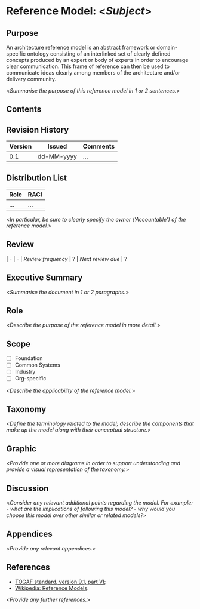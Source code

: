 # Reference Model: <_Subject_>


## Purpose

An architecture reference model is an abstract framework or domain-specific ontology consisting of an interlinked set of clearly defined concepts produced by an expert or body of experts in order to encourage clear communication. This frame of reference can then be used to communicate ideas clearly among members of the architecture and/or delivery community.

<_Summarise the purpose of this reference model in 1 or 2 sentences._>


## Contents

<!--TOC max3-->


## Revision History

| Version | Issued     | Comments
| -       | -          | -
|     0.1 | dd-MM-yyyy | …


## Distribution List

| Role | RACI
| -    | -
| …    | …

<_In particular, be sure to clearly specify the owner ('Accountable') of the reference model._>


## Review

| -                  | -
| *Review frequency* | ?
| *Next review due*  | ?


## Executive Summary

<_Summarise the document in 1 or 2 paragraphs._>


## Role

<_Describe the purpose of the reference model in more detail._>


## Scope

- [ ] Foundation
- [ ] Common Systems
- [ ] Industry
- [ ] Org-specific

<_Describe the applicability of the reference model._>


## Taxonomy

<_Define the terminology related to the model; describe the components that make up the model along with their conceptual structure._>


## Graphic

<_Provide one or more diagrams in order to support understanding and provide a visual representation of the taxonomy._>


## Discussion

<_Consider any relevant additional points regarding the model. For example:
    - what are the implications of following this model?
    - why would you choose this model over other similar or related models?_>


## Appendices

<_Provide any relevant appendices._>


## References

- [TOGAF standard, version 9.1, part VI](http://pubs.opengroup.org/architecture/togaf9-doc/arch/toc-pt6.html);
- [Wikipedia: Reference Models](https://en.wikipedia.org/wiki/Reference_model).

<_Provide any further references._>

